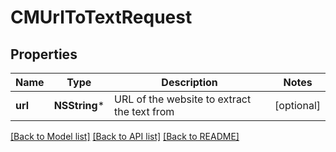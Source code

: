 # CMUrlToTextRequest

## Properties
Name | Type | Description | Notes
------------ | ------------- | ------------- | -------------
**url** | **NSString*** | URL of the website to extract the text from | [optional] 

[[Back to Model list]](../README.md#documentation-for-models) [[Back to API list]](../README.md#documentation-for-api-endpoints) [[Back to README]](../README.md)


